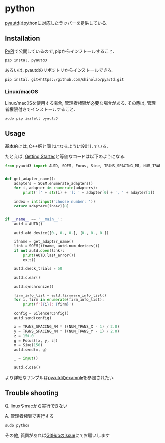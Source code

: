 # python

[pyautd](https://github.com/shinolab/pyautd)はpythonに対応したラッパーを提供している.

## Installation

[PyPI](https://pypi.org/project/pyautd3/)で公開しているので, pipからインストールすること.

```
pip install pyautd3
```

あるいは, pyautdのリポジトリからインストールできる.

```
pip install git+https://github.com/shinolab/pyautd.git
```

### Linux/macOS

Linux/macOSを使用する場合, 管理者権限が必要な場合がある. その時は, 管理者権限付きでインストールすること.

```
sudo pip install pyautd3
```

## Usage

基本的には, C++版と同じになるように設計している.

たとえば, [Getting Started](../Users_Manual/getting_started.md)と等価なコードは以下のようになる.

```python
from pyautd3 import AUTD, SOEM, Focus, Sine, TRANS_SPACING_MM, NUM_TRANS_X, NUM_TRANS_Y, SilencerConfig


def get_adapter_name():
    adapters = SOEM.enumerate_adapters()
    for i, adapter in enumerate(adapters):
        print('[' + str(i) + ']: ' + adapter[0] + ', ' + adapter[1])

    index = int(input('choose number: '))
    return adapters[index][0]


if __name__ == '__main__':
    autd = AUTD()

    autd.add_device([0., 0., 0.], [0., 0., 0.])

    ifname = get_adapter_name()
    link = SOEM(ifname, autd.num_devices())
    if not autd.open(link):
        print(AUTD.last_error())
        exit()

    autd.check_trials = 50

    autd.clear()

    autd.synchronize()

    firm_info_list = autd.firmware_info_list()
    for i, firm in enumerate(firm_info_list):
        print(f'[{i}]: {firm}')

    config = SilencerConfig()
    autd.send(config)

    x = TRANS_SPACING_MM * ((NUM_TRANS_X - 1) / 2.0)
    y = TRANS_SPACING_MM * ((NUM_TRANS_Y - 1) / 2.0)
    z = 150.0
    g = Focus([x, y, z])
    m = Sine(150)
    autd.send(m, g)

    _ = input()

    autd.close()
```

より詳細なサンプルは[pyautdのexample](https://github.com/shinolab/pyautd/tree/master/example)を参照されたい.

## Trouble shooting

Q. linuxやmacから実行できない

A. 管理者権限で実行する

```
sudo python
```

その他, 質問があれば[GitHubのissue](https://github.com/shinolab/pyautd/issues)にてお願いします.
